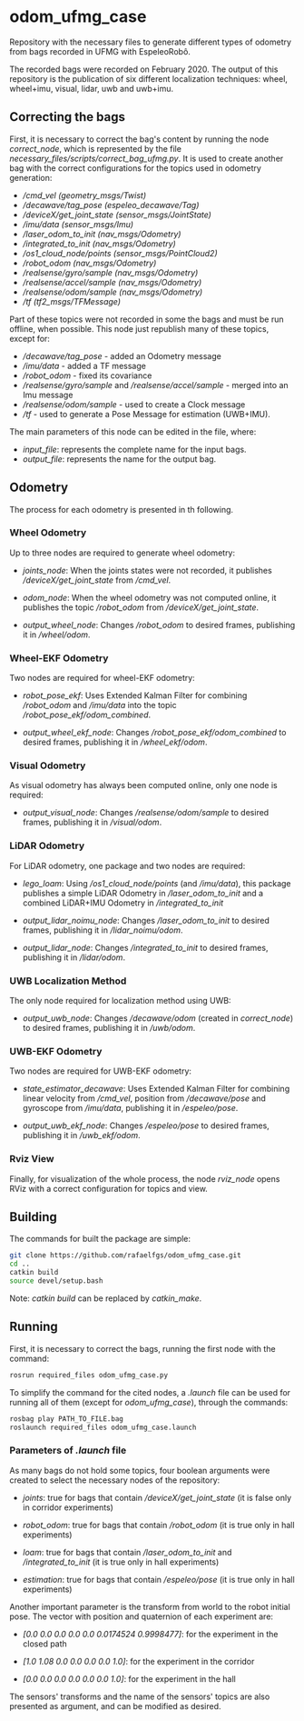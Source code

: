# odom_ufmg_case

Repository with the necessary files to generate different types of odometry from bags recorded in UFMG with EspeleoRobô.

The recorded bags were recorded on February 2020. The output of this repository is the publication of six different localization techniques: wheel, wheel+imu, visual, lidar, uwb and uwb+imu.


## Correcting the bags

First, it is necessary to correct the bag's content by running the node *correct_node*, which is represented by the file *necessary_files/scripts/correct_bag_ufmg.py*. It is used to create another bag with the correct configurations for the topics used in odometry generation:

* */cmd_vel (geometry_msgs/Twist)*
* */decawave/tag_pose (espeleo_decawave/Tag)*
* */deviceX/get_joint_state (sensor_msgs/JointState)*
* */imu/data (sensor_msgs/Imu)*
* */laser_odom_to_init (nav_msgs/Odometry)*
* */integrated_to_init (nav_msgs/Odometry)*
* */os1_cloud_node/points (sensor_msgs/PointCloud2)*
* */robot_odom (nav_msgs/Odometry)*
* */realsense/gyro/sample (nav_msgs/Odometry)*
* */realsense/accel/sample (nav_msgs/Odometry)*
* */realsense/odom/sample (nav_msgs/Odometry)*
* */tf (tf2_msgs/TFMessage)*

Part of these topics were not recorded in some the bags and must be run offline, when possible. This node just republish many of these topics, except for:

* */decawave/tag_pose* - added an Odometry message
* */imu/data* - added a TF message
* */robot_odom* - fixed its covariance
* */realsense/gyro/sample* and */realsense/accel/sample* - merged into an Imu message
* */realsense/odom/sample* - used to create a Clock message
* */tf* - used to generate a Pose Message for estimation (UWB+IMU).

The main parameters of this node can be edited in the file, where:

* *input_file*: represents the complete name for the input bags.
* *output_file*: represents the name for the output bag.


## Odometry

The process for each odometry is presented in th following.


### Wheel Odometry

Up to three nodes are required to generate wheel odometry:

* *joints_node*: When the joints states were not recorded, it publishes */deviceX/get_joint_state* from */cmd_vel*.

* *odom_node*: When the wheel odometry was not computed online, it publishes the topic */robot_odom* from */deviceX/get_joint_state*.

* *output_wheel_node*: Changes */robot_odom* to desired frames, publishing it in */wheel/odom*.


### Wheel-EKF Odometry

Two nodes are required for wheel-EKF odometry:

* *robot_pose_ekf*: Uses Extended Kalman Filter for combining */robot_odom* and */imu/data* into the topic */robot_pose_ekf/odom_combined*.

* *output_wheel_ekf_node*: Changes */robot_pose_ekf/odom_combined* to desired frames, publishing it in */wheel_ekf/odom*.


### Visual Odometry

As visual odometry has always been computed online, only one node is required:

* *output_visual_node*: Changes */realsense/odom/sample* to desired frames, publishing it in */visual/odom*.


### LiDAR Odometry

For LiDAR odometry, one package and two nodes are required:

* *lego_loam*:  Using */os1_cloud_node/points* (and */imu/data*), this package publishes a simple LiDAR Odometry in */laser_odom_to_init* and a combined LiDAR+IMU Odometry in */integrated_to_init*

* *output_lidar_noimu_node*: Changes */laser_odom_to_init* to desired frames, publishing it in */lidar_noimu/odom*.

* *output_lidar_node*: Changes */integrated_to_init* to desired frames, publishing it in */lidar/odom*.


### UWB Localization Method

The only node required for localization method using UWB:

* *output_uwb_node*: Changes */decawave/odom* (created in *correct_node*) to desired frames, publishing it in */uwb/odom*.


### UWB-EKF Odometry

Two nodes are required for UWB-EKF odometry:

* *state_estimator_decawave*: Uses Extended Kalman Filter for combining linear velocity from */cmd_vel*, position from */decawave/pose* and gyroscope from */imu/data*, publishing it in */espeleo/pose*.

* *output_uwb_ekf_node*: Changes */espeleo/pose* to desired frames, publishing it in */uwb_ekf/odom*.


### Rviz View

Finally, for visualization of the whole process, the node *rviz_node* opens RViz with a correct configuration for topics and view.


## Building

The commands for built the package are simple:

```bash
git clone https://github.com/rafaelfgs/odom_ufmg_case.git
cd ..
catkin build
source devel/setup.bash
```

Note: *catkin build* can be replaced by *catkin_make*.


## Running

First, it is necessary to correct the bags, running the first node with the command:

```bash
rosrun required_files odom_ufmg_case.py
```

To simplify the command for the cited nodes, a *.launch* file can be used for running all of them (except for *odom_ufmg_case*), through the commands:

```bash
rosbag play PATH_TO_FILE.bag
roslaunch required_files odom_ufmg_case.launch 
```

### Parameters of *.launch* file

As many bags do not hold some topics, four boolean arguments were created to select the necessary nodes of the repository:

* *joints*: true for bags that contain */deviceX/get_joint_state* (it is false only in corridor experiments)

* *robot_odom*: true for bags that contain */robot_odom* (it is true only in hall experiments)

* *loam*: true for bags that contain */laser_odom_to_init* and */integrated_to_init* (it is true only in hall experiments)

* *estimation*: true for bags that contain */espeleo/pose* (it is true only in hall experiments)

Another important parameter is the transform from world to the robot initial pose. The vector with position and quaternion of each experiment are:

* *[0.0 0.0 0.0 0.0 0.0 0.0174524 0.9998477]*: for the experiment in the closed path

* *[1.0 1.08 0.0 0.0 0.0 0.0 1.0]*: for the experiment in the corridor

* *[0.0 0.0 0.0 0.0 0.0 0.0 1.0]*: for the experiment in the hall

The sensors' transforms and the name of the sensors' topics are also presented as argument, and can be modified as desired.
